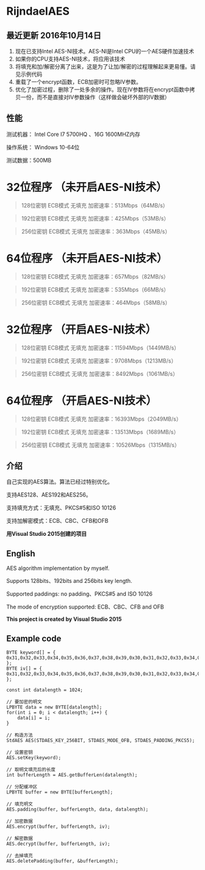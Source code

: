 # RijndaelAES
## 最近更新 2016年10月14日 ##
1. 现在已支持Intel AES-NI技术。AES-NI是Intel CPU的一个AES硬件加速技术
2. 如果你的CPU支持AES-NI技术，将应用该技术
3. 将填充和加/解密分离了出来，这是为了让加/解密的过程理解起来更易懂。请见示例代码
4. 重载了一个encrypt函数，ECB加密时可忽略IV参数。
5. 优化了加密过程，删除了一处多余的操作。现在IV参数将在encrypt函数中拷贝一份，而不是直接对IV参数操作（这样做会破坏外部的IV数据）

## 性能 ##
测试机器： Intel Core I7 5700HQ 、16G 1600MHZ内存

操作系统： Windows 10-64位

测试数据：500MB

# 32位程序 （未开启AES-NI技术） #


> 128位密钥 ECB模式 无填充 加密速率：513Mbps（64MB/s）



> 192位密钥 ECB模式 无填充 加密速率：425Mbps（53MB/s）



> 256位密钥 ECB模式 无填充 加密速率：363Mbps（45MB/s）
# 64位程序 （未开启AES-NI技术） #


> 128位密钥 ECB模式 无填充 加密速率：657Mbps（82MB/s）



> 192位密钥 ECB模式 无填充 加密速率：535Mbps（66MB/s）



> 256位密钥 ECB模式 无填充 加密速率：464Mbps（58MB/s）
# 32位程序 （开启AES-NI技术） #


> 128位密钥 ECB模式 无填充 加密速率：11594Mbps（1449MB/s）



> 192位密钥 ECB模式 无填充 加密速率：9708Mbps（1213MB/s）



> 256位密钥 ECB模式 无填充 加密速率：8492Mbps（1061MB/s）
# 64位程序 （开启AES-NI技术） #


> 128位密钥 ECB模式 无填充 加密速率：16393Mbps（2049MB/s）



> 192位密钥 ECB模式 无填充 加密速率：13513Mbps（1689MB/s）



> 256位密钥 ECB模式 无填充 加密速率：10526Mbps（1315MB/s）

## 介绍 ##
自己实现的AES算法。算法已经过特别优化。

支持AES128、AES192和AES256。

支持填充方式：无填充、PKCS#5和ISO 10126

支持加解密模式：ECB、CBC、CFB和OFB

**用Visual Studio 2015创建的项目**
## English ##

AES algorithm implementation by myself.

Supports 128bits、192bits and 256bits key length.

Supported paddings: no padding、PKCS#5 and ISO 10126

The mode of encryption supported: ECB、CBC、CFB and OFB

**This project is created by Visual Studio 2015**
## Example code ##
	BYTE keyword[] = { 0x31,0x32,0x33,0x34,0x35,0x36,0x37,0x38,0x39,0x30,0x31,0x32,0x33,0x34,0x35,0x36,0x30,0x31,0x32,0x33,0x34,0x35,0x36,0x37,0x30,0x31,0x32,0x33,0x34,0x35,0x36,0x37 };
	BYTE iv[] = { 0x31,0x32,0x33,0x34,0x35,0x36,0x37,0x38,0x39,0x30,0x31,0x32,0x33,0x34,0x35,0x36 };

	const int datalength = 1024;

	// 要加密的明文
	LPBYTE data = new BYTE[datalength];
	for(int i = 0; i < datalength; i++) {
		data[i] = i;
	}

	// 构造方法
	StdAES AES(STDAES_KEY_256BIT, STDAES_MODE_OFB, STDAES_PADDING_PKCS5);

	// 设置密钥
	AES.setKey(keyword);

	// 取明文填充后的长度
	int bufferLength = AES.getBufferLen(datalength);

	// 分配缓冲区
	LPBYTE buffer = new BYTE[bufferLength];

	// 填充明文
	AES.padding(buffer, bufferLength, data, datalength);

	// 加密数据
	AES.encrypt(buffer, bufferLength, iv);

	// 解密数据
	AES.decrypt(buffer, bufferLength, iv);

	// 去掉填充
	AES.deletePadding(buffer, &bufferLength);

